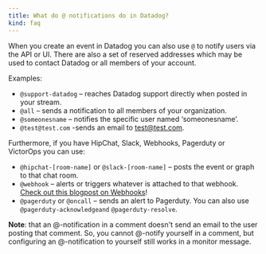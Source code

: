 ```yaml
---
title: What do @ notifications do in Datadog?
kind: faq
---
```


When you create an event in Datadog you can also use `@` to notify users via the API or UI. There are also a set of reserved addresses which may be used to contact Datadog or all members of your account.

Examples:

* `@support-datadog` – reaches Datadog support directly when posted in your stream.
* `@all` – sends a notification to all members of your organization.
* `@someonesname` – notifies the specific user named ‘someonesname’.
* `@test@test.com` -sends an email to test@test.com.

Furthermore, if you have HipChat, Slack, Webhooks, Pagerduty or VictorOps you can use:

* `@hipchat-[room-name]` or `@slack-[room-name]` – posts the event or graph to that chat room.
* `@webhook` – alerts or triggers whatever is attached to that webhook. [Check out this blogpost on Webhooks](https://www.datadoghq.com/blog/send-alerts-sms-customizable-webhooks-twilio/)!
* `@pagerduty` or `@oncall` – sends an alert to Pagerduty. You can also use `@pagerduty-acknowledgeand` `@pagerduty-resolve`.

**Note**: that an @-notification in a comment doesn't send an email to the user posting that comment. So, you cannot @-notify yourself in a comment, but configuring an @-notification to yourself still works in a monitor message.